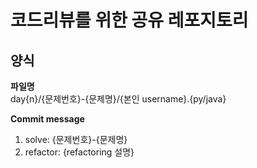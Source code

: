 # 코드리뷰를 위한 공유 레포지토리

## 양식
**파일명**\
day{n}/{문제번호}-{문제명}/{본인 username}.{py/java}

**Commit message**
1. solve: {문제번호}-{문제명}
2. refactor: {refactoring 설명}
